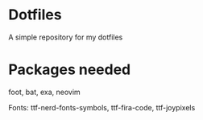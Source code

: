 # Dotfiles
A simple repository for my dotfiles

# Packages needed

foot, bat, exa, neovim

Fonts: 
ttf-nerd-fonts-symbols, ttf-fira-code, ttf-joypixels
